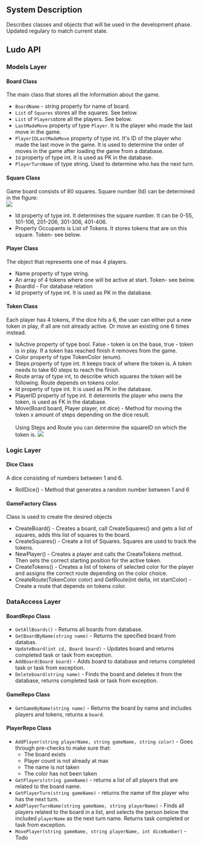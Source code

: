 

## System Description
Describes classes and objects that will be used in the development phase. Updated regulary to match current state.

## Ludo API
### Models Layer
#### Board Class
The main class that stores all the information about the game.

- ``BoardName`` - string property for name of board.
- ``List`` of ``Squares`` stores all the squares. See below.
- ``List`` of ``Players``store all the players. See below.
- ``LastMadeMove`` property of type ``Player``. It is the player who made the last move in the game. 
- ``PlayerIDLastMadeMove`` property of type int. It's ID of the player who made the last move in the game. It is used to determine the order of moves in the game after loading the game from a database.
- ``Id`` property of type int. It is used as PK in the database.
- ``PlayerTurnName`` of type string. Used to determine who has the next turn.

#### Square Class
Game board consists of 80 squares. Square number (Id) can be determined in the figure:   
[<img src="https://github.com/PGBSNH20/ludo-game-team-2/blob/main/Documentation/img/board.jpg">](https://github.com/PGBSNH20/ludo-game-team-2/blob/main/Documentation/img/board.jpg)

- Id property of type int. It determines the square number. It can be 0-55, 101-106, 201-206, 301-306, 401-406.
- Property Occupants is List of Tokens. It stores tokens that are on this square. Token- see below.      

#### Player Class
The object that represents one of max 4 players.

- Name property of type string.
- An array of 4 tokens where one will be active at start. Token- see below.
- BoardId - For database relation
- Id property of type int. It is used as PK in the database.

#### Token Class
Each player has 4 tokens, if the dice hits a 6, the user can either put a new token in play, if all are not already active. Or move an existing one 6 times instead.

- IsActive property of type bool. False - token is on the base, true - token is in play. If a token has reached finish it removes from the game.   
- Color property of type TokenColor (enum).
- Steps property of type int. It keeps track of where the token is. A token needs to take 60 steps to reach the finish.
- Route array of type int, to describe which squares the token will be following. Route depends on tokens color.
- Id property of type int. It is used as PK in the database.
- PlayerID property of type int. It determints the player who owns the token, is used as FK in the database. 
- Move(Board board, Player player, int dice) - Method for moving the token x amount of steps depending on the dice result.<br><br>
Using Steps and Route you can determine the squareID on which the token is.
[<img src="https://github.com/PGBSNH20/ludo-game-team-2/blob/main/Documentation/img/SquaresRoutes.jpg">](https://github.com/PGBSNH20/ludo-game-team-2/blob/main/Documentation/img/SquaresRoutes.jpg)

### Logic Layer
#### Dice Class
A dice consisting of numbers between 1 and 6.
- RollDice() - Method that generates a random number between 1 and 6
#### GameFactory Class
Class is used to create the desired objects

- CreateBoard() - Creates a board, call CreateSquares() and gets a list of squares, adds this list of squares to the board.
- CreateSquares() - Create a list of Squares. Squares are used to track the tokens.
- NewPlayer() - Creates a player and calls the CreateTokens method. Then sets the correct starting position for the active token.   
- CreateTokens() - Creates a list of tokens of selected color for the player and assigns the correct route depending on the color choice.
- CreateRoute(TokenColor color) and GetRoute(int delta, int startColor) - Create a route that depends on tokens color.    

### DataAccess Layer
#### BoardRepo Class
- ``GetAllBoards()`` - Returns all boards from database.
- ``GetBoardByName(string name)`` - Returns the specified board from databas.
- ``UpdateBoard(int id, Board board)`` - Updates board and returns completed task or task from exception.
- ``AddBoard(Board board)`` - Adds board to database and returns completed task or task from exception.
- ``Deleteboard(string name)`` - Finds the board and deletes it from the database, returns completed task or task from exception.
#### GameRepo Class
- ``GetGameByName(string name)`` - Returns the board by name and includes players and tokens, returns a ``board``.
#### PlayerRepo Class
- ``AddPlayer(string playerName, string gameName, string color)`` - Goes through pre-checks to make sure that:
  - The board exists
  - Player count is not already at max
  - The name is not taken 
  - The color has not been taken
- ``GetPlayers(string gameName)`` - returns a list of all players that are related to the board name.
- ``GetPlayerTurn(string gameName)`` - returns the name of the player who has the next turn.
- ``AddPlayerTurnName(string gameName, string playerName)`` - Finds all players related to the board in a list, and selects the person below the included ``playerName`` as the next turn name. Returns task completed or task from exception.
- ``MovePlayer(string gameName, string playerName, int diceNumber)`` - Todo

